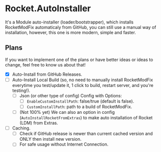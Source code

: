 # Rocket.AutoInstaller

It's a Module auto-installer (loader/bootstrapper), which installs RocketModFix automaticaly from GitHub, you can still use a manual way of installation, however, this one is more modern, simple and faster.

## Plans

If you want to implement one of the plans or have better ideas or ideas to change, feel free to know us about that!

- [x] Auto-Install from GitHub Releases.
- [ ] Auto-Install Local Build (so, no need to manually install RocketModFix everytime you test/update it, 1 click to build, restart server, and you're testing!).
	- [ ] Json (or other type of config) Config with Options:
  		- [ ] `EnableCustomInstallPath`: false/true (default is false).
    	- [ ] `CustomInstallPath`: path to a build of RocketModFix.
    - [ ] (Not 100% yet) We can also an option in config (`AutoInstallRocketFromExtras`) to make auto installation of Rocket (LDM) from Extras.
- [ ] Caching.
	- [ ] Check if GitHub release is newer than current cached version and ONLY then install new version.
	- [ ] For safe usage without Internet Connection.